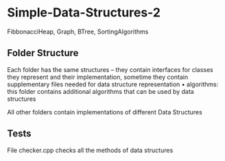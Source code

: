 # Simple-Data-Structures-2
FibbonacciHeap, Graph, BTree, SortingAlgorithms

## Folder Structure
Each folder has the same structures – they contain interfaces for classes they represent and their 
implementation, sometime they contain supplementary files needed for data structure representation
• algorithms: this folder contains additional algorithms that can be used by data structures

All other folders contain implementations of different Data Structures

## Tests
File checker.cpp checks all the methods of data structures
